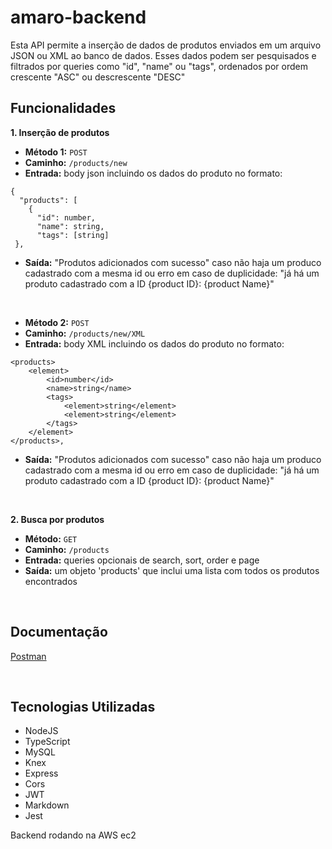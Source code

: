 # amaro-backend

 Esta API permite a inserção de dados de produtos enviados em um arquivo JSON ou XML ao banco de dados. Esses dados podem ser pesquisados e filtrados por queries como "id", "name" ou "tags", ordenados por ordem crescente "ASC" ou descrescente "DESC"

 ## Funcionalidades
 **1. Inserção de produtos**
 
* **Método 1:** `POST `
* **Caminho:** `/products/new `
* **Entrada:**  body json incluindo os dados do produto no formato: 
```
{
  "products": [
    {
      "id": number,
      "name": string,
      "tags": [string]
 }, 
 ```
 * **Saída:** "Produtos adicionados com sucesso" caso não haja um produco cadastrado com a mesma id ou erro em caso de duplicidade: "já há um produto cadastrado com a ID {product ID}: {product Name}"

<br/>

* **Método 2:** `POST `
* **Caminho:** `/products/new/XML `
* **Entrada:**  body XML incluindo os dados do produto no formato: 
```<?xml version="1.0" encoding="UTF-8"?>
<products>
    <element>
        <id>number</id>
        <name>string</name>
        <tags>
            <element>string</element>
            <element>string</element>
        </tags>
    </element>
</products>, 
```
* **Saída:** "Produtos adicionados com sucesso" caso não haja um produco cadastrado com a mesma id ou erro em caso de duplicidade: "já há um produto cadastrado com a ID {product ID}: {product Name}"

<br/>
 
 **2. Busca por produtos**
 
* **Método:** `GET `
* **Caminho:** `/products`
* **Entrada:**  queries opcionais de search, sort, order e page
* **Saída:** um objeto 'products' que inclui uma lista com todos os produtos encontrados
   
<br/>

## Documentação
[Postman](https://documenter.getpostman.com/view/21553413/2s8Z6u3ZxF#f0391fe4-8eb0-455c-a515-4b52622db3a9)
 
 <br/>
 
 ## Tecnologias Utilizadas
 * NodeJS
 * TypeScript
 * MySQL
 * Knex
 * Express
 * Cors
 * JWT
 * Markdown
 * Jest

Backend rodando na AWS ec2
